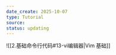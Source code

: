```yaml
---
date_create: 2025-10-07
type: Tutorial
source:
status: updating
---
```

![[2.基础命令行代码#13-vi编辑器|Vim 基础]]












